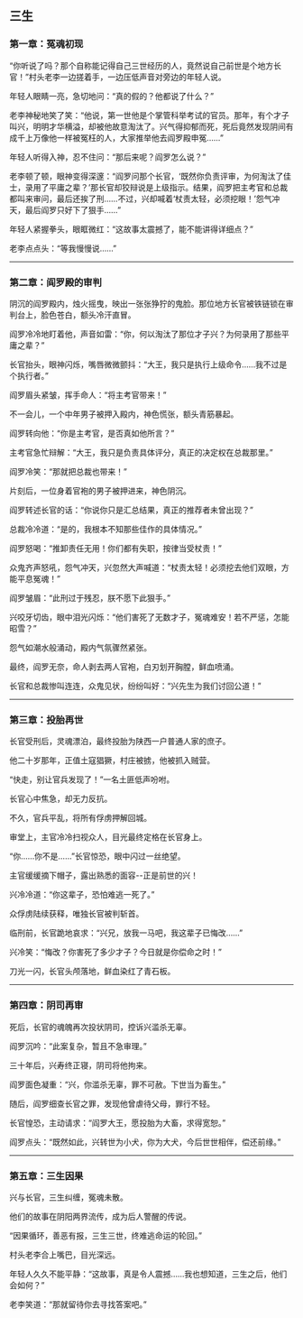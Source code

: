## 三生

### 第一章：冤魂初现

“你听说了吗？那个自称能记得自己三世经历的人，竟然说自己前世是个地方长官！”村头老李一边搓着手，一边压低声音对旁边的年轻人说。

年轻人眼睛一亮，急切地问：“真的假的？他都说了什么？”

老李神秘地笑了笑：“他说，第一世他是个掌管科举考试的官员。那年，有个才子叫兴，明明才华横溢，却被他故意淘汰了。兴气得抑郁而死，死后竟然发现阴间有成千上万像他一样被冤枉的人，大家推举他去阎罗殿申冤……”

年轻人听得入神，忍不住问：“那后来呢？阎罗怎么说？”

老李顿了顿，眼神变得深邃：“阎罗问那个长官，‘既然你负责评审，为何淘汰了佳士，录用了平庸之辈？’那长官却狡辩说是上级指示。结果，阎罗把主考官和总裁都叫来审问，最后还挨了刑……不过，兴却喊着‘杖责太轻，必须挖眼！’怨气冲天，最后阎罗只好下了狠手……”

年轻人紧握拳头，眼眶微红：“这故事太震撼了，能不能讲得详细点？”

老李点点头：“等我慢慢说……”

---

### 第二章：阎罗殿的审判

阴沉的阎罗殿内，烛火摇曳，映出一张张狰狞的鬼脸。那位地方长官被铁链锁在审判台上，脸色苍白，额头冷汗直冒。

阎罗冷冷地盯着他，声音如雷：“你，何以淘汰了那位才子兴？为何录用了那些平庸之辈？”

长官抬头，眼神闪烁，嘴唇微微颤抖：“大王，我只是执行上级命令……我不过是个执行者。”

阎罗眉头紧皱，挥手命人：“将主考官带来！”

不一会儿，一个中年男子被押入殿内，神色慌张，额头青筋暴起。

阎罗转向他：“你是主考官，是否真如他所言？”

主考官急忙辩解：“大王，我只是负责具体评分，真正的决定权在总裁那里。”

阎罗冷笑：“那就把总裁也带来！”

片刻后，一位身着官袍的男子被押进来，神色阴沉。

阎罗转述长官的话：“你说你只是汇总结果，真正的推荐者未曾出现？”

总裁冷冷道：“是的，我根本不知那些佳作的具体情况。”

阎罗怒喝：“推卸责任无用！你们都有失职，按律当受杖责！”

众鬼齐声怒吼，怨气冲天，兴忽然大声喊道：“杖责太轻！必须挖去他们双眼，方能平息冤魂！”

阎罗皱眉：“此刑过于残忍，朕不愿下此狠手。”

兴咬牙切齿，眼中泪光闪烁：“他们害死了无数才子，冤魂难安！若不严惩，怎能昭雪？”

怨气如潮水般涌动，殿内气氛骤然紧张。

最终，阎罗无奈，命人剥去两人官袍，白刃划开胸膛，鲜血喷涌。

长官和总裁惨叫连连，众鬼见状，纷纷叫好：“兴先生为我们讨回公道！”

---

### 第三章：投胎再世

长官受刑后，灵魂漂泊，最终投胎为陕西一户普通人家的庶子。

他二十岁那年，正值土寇猖獗，村庄被掳，他被抓入贼营。

“快走，别让官兵发现了！”一名土匪低声吩咐。

长官心中焦急，却无力反抗。

不久，官兵平乱，将所有俘虏押解回城。

审堂上，主官冷冷扫视众人，目光最终定格在长官身上。

“你……你不是……”长官惊恐，眼中闪过一丝绝望。

主官缓缓摘下帽子，露出熟悉的面容--正是前世的兴！

兴冷冷道：“你这辈子，恐怕难逃一死了。”

众俘虏陆续获释，唯独长官被判斩首。

临刑前，长官跪地哀求：“兴兄，放我一马吧，我这辈子已悔改……”

兴冷笑：“悔改？你害死了多少才子？今日就是你偿命之时！”

刀光一闪，长官头颅落地，鲜血染红了青石板。

---

### 第四章：阴司再审

死后，长官的魂魄再次投状阴司，控诉兴滥杀无辜。

阎罗沉吟：“此案复杂，暂且不急审理。”

三十年后，兴寿终正寝，阴司将他拘来。

阎罗面色凝重：“兴，你滥杀无辜，罪不可赦。下世当为畜生。”

随后，阎罗细查长官之罪，发现他曾虐待父母，罪行不轻。

长官惶恐，主动请求：“阎罗大王，愿投胎为大畜，求得宽恕。”

阎罗点头：“既然如此，兴转世为小犬，你为大犬，今后世世相伴，偿还前缘。”

---

### 第五章：三生因果

兴与长官，三生纠缠，冤魂未散。

他们的故事在阴阳两界流传，成为后人警醒的传说。

“因果循环，善恶有报，三生三世，终难逃命运的轮回。”

村头老李合上嘴巴，目光深远。

年轻人久久不能平静：“这故事，真是令人震撼……我也想知道，三生之后，他们会如何？”

老李笑道：“那就留待你去寻找答案吧。”